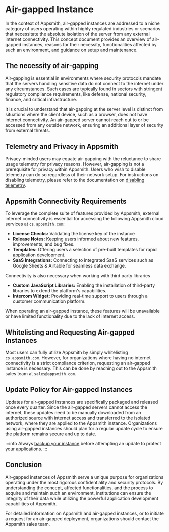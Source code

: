 # Air-gapped Instance

In the context of Appsmith, air-gapped instances are addressed to a niche category of users operating within highly regulated industries or scenarios that necessitate the absolute isolation of the server from any external internet connectivity. This concept document provides an overview of air-gapped instances, reasons for their necessity, functionalities affected by such an environment, and guidance on setup and maintenance.

## The necessity of air-gapping

Air-gapping is essential in environments where security protocols mandate that the servers handling sensitive data do not connect to the internet under any circumstances. Such cases are typically found in sectors with stringent regulatory compliance requirements, like defense, national security, finance, and critical infrastructure.

It is crucial to understand that air-gapping at the server level is distinct from situations where the client device, such as a browser, does not have internet connectivity. An air-gapped server cannot reach out to or be accessed from any outside network, ensuring an additional layer of security from external threats.

## Telemetry and Privacy in Appsmith

Privacy-minded users may equate air-gapping with the reluctance to share usage telemetry for privacy reasons. However, air-gapping is not a prerequisite for privacy within Appsmith. Users who wish to disable telemetry can do so regardless of their network setup. For instructions on disabling telemetry, please refer to the documentation on [disabling telemetry](/product/telemetry).

## Appsmith Connectivity Requirements

To leverage the complete suite of features provided by Appsmith, external internet connectivity is essential for accessing the following Appsmith cloud services at `cs.appsmith.com`:

- **License Checks:** Validating the license key of the instance
- **Release Notes:** Keeping users informed about new features, improvements, and bug fixes.
- **Templates:** Offering users a selection of pre-built templates for rapid application development.
- **SaaS Integrations:** Connecting to integrated SaaS services such as Google Sheets & Airtable for seamless data exchange.

Connectivity is also necessary when working with third party libraries

- **Custom JavaScript Libraries:** Enabling the installation of third-party libraries to extend the platform's capabilities.
- **Intercom Widget:** Providing real-time support to users through a customer communication platform.

When operating an air-gapped instance, these features will be unavailable or have limited functionality due to the lack of internet access.

## Whitelisting and Requesting Air-gapped Instances

Most users can fully utilize Appsmith by simply whitelisting `cs.appsmith.com`. However, for organizations where having no internet connectivity is a strict compliance criterion, requesting an air-gapped instance is necessary. This can be done by reaching out to the Appsmith sales team at `sales@appsmith.com`.

## Update Policy for Air-gapped Instances

Updates for air-gapped instances are specifically packaged and released once every quarter. Since the air-gapped servers cannot access the internet, these updates need to be manually downloaded from an authorized source with internet access and transferred to the isolated network, where they are applied to the Appsmith instance. Organizations using air-gapped instances should plan for a regular update cycle to ensure the platform remains secure and up to date.

:::info
Always [backup your instance](/getting-started/setup/instance-management/appsmithctl) before attempting an update to protect your applications.
:::

## Conclusion

Air-gapped instances of Appsmith serve a unique purpose for organizations operating under the most rigorous confidentiality and security protocols. By understanding the concept, affected functionalities, and the process to acquire and maintain such an environment, institutions can ensure the integrity of their data while utilizing the powerful application development capabilities of Appsmith.

For detailed information on Appsmith and air-gapped instances, or to initiate a request for an air-gapped deployment, organizations should contact the Appsmith sales team.
